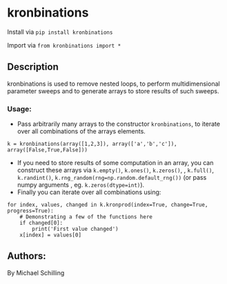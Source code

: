 # kronbinations

Install via 
`pip install kronbinations`

Import via
`from kronbinations import *`

## Description
kronbinations is used to remove nested loops, to perform multidimensional parameter sweeps and to generate arrays to store results of such sweeps.
### Usage: 
- Pass arbitrarily many arrays to the constructor `kronbinations`, to iterate over all combinations of the arrays elements.
```
k = kronbinations(array([1,2,3]), array(['a','b','c']), array([False,True,False]))
```
- If you need to store results of some computation in an array, you can construct these arrays via `k.empty()`, `k.ones()`, `k.zeros()`, , `k.full()`, `k.randint()`, `k.rng_random(rng=np.random.default_rng())` (or pass numpy arguments , eg. `k.zeros(dtype=int)`).
- Finally you can iterate over all combinations using: 
```
for index, values, changed in k.kronprod(index=True, change=True, progress=True):
    # Demonstrating a few of the functions here
    if changed[0]:
        print('First value changed')
    x[index] = values[0]
```

## Authors: 
By Michael Schilling